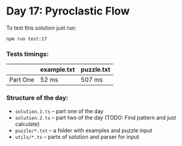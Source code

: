 # Day 17: Pyroclastic Flow

To test this solution just run:

```shell
npm run test:17
```

### Tests timings:

|          | example.txt | puzzle.txt |
| -------- | ----------- | ---------- |
| Part One | 52 ms       | 507 ms     |

### Structure of the day:

- `solution.1.ts` – part one of the day
- `solution.2.ts` – part two of the day (TODO: Find pattern and just calculate)
- `puzzle/*.txt` – a folder with examples and puzzle input
- `utils/*.ts` – parts of solution and parser for input
